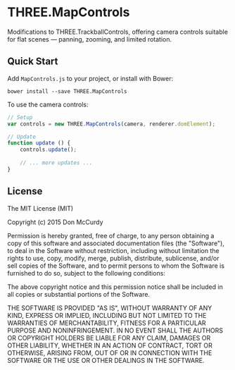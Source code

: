# THREE.MapControls
Modifications to THREE.TrackballControls, offering camera controls suitable for flat scenes — panning, zooming, and limited rotation.

## Quick Start

Add `MapControls.js` to your project, or install with Bower:

```
bower install --save THREE.MapControls
```

To use the camera controls:

```javascript
// Setup
var controls = new THREE.MapControls(camera, renderer.domElement);

// Update
function update () {
    controls.update();
    
    // ... more updates ...
}
```

## License

The MIT License (MIT)

Copyright (c) 2015 Don McCurdy

Permission is hereby granted, free of charge, to any person obtaining a copy
of this software and associated documentation files (the "Software"), to deal
in the Software without restriction, including without limitation the rights
to use, copy, modify, merge, publish, distribute, sublicense, and/or sell
copies of the Software, and to permit persons to whom the Software is
furnished to do so, subject to the following conditions:

The above copyright notice and this permission notice shall be included in
all copies or substantial portions of the Software.

THE SOFTWARE IS PROVIDED "AS IS", WITHOUT WARRANTY OF ANY KIND, EXPRESS OR
IMPLIED, INCLUDING BUT NOT LIMITED TO THE WARRANTIES OF MERCHANTABILITY,
FITNESS FOR A PARTICULAR PURPOSE AND NONINFRINGEMENT. IN NO EVENT SHALL THE
AUTHORS OR COPYRIGHT HOLDERS BE LIABLE FOR ANY CLAIM, DAMAGES OR OTHER
LIABILITY, WHETHER IN AN ACTION OF CONTRACT, TORT OR OTHERWISE, ARISING FROM,
OUT OF OR IN CONNECTION WITH THE SOFTWARE OR THE USE OR OTHER DEALINGS IN
THE SOFTWARE.
